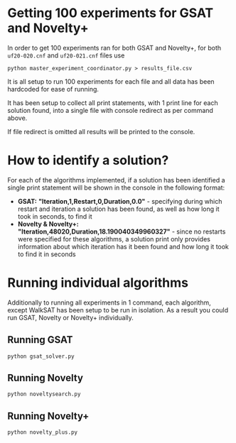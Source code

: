 # Getting 100 experiments for GSAT and Novelty+
In order to get 100 experiments ran for both GSAT and Novelty+, for both `uf20-020.cnf` and `uf20-021.cnf` files use 

`python master_experiment_coordinator.py > results_file.csv`

It is all setup to run 100 experiments for each file and all data has been hardcoded for ease of running.

It has been setup to collect all print statements, with 1 print line for each solution found, into a single file with console redirect as per command above. 

If file redirect is omitted all results will be printed to the console.

# How to identify a solution?
For each of the algorithms implemented, if a solution has been identified a single print statement will be shown in the console in the following format:
 - __GSAT:__ __"Iteration,1,Restart,0,Duration,0.0"__ - specifying during which restart and iteration a solution has been found, as well as how long it took in seconds, to find it
 - __Novelty & Novelty+:__ __"Iteration,48020,Duration,18.190040349960327"__ - since no restarts were specified for these algorithms, a solution print only provides information about which iteration has it been found and how long it took to find it in seconds 

# Running individual algorithms
Additionally to running all experiments in 1 command, each algorithm, except WalkSAT has been setup to be run in isolation. As a result you could run GSAT, Novelty or Novelty+ individually.
## Running GSAT
`python gsat_solver.py`

## Running Novelty
`python noveltysearch.py`

## Running Novelty+
`python novelty_plus.py`

